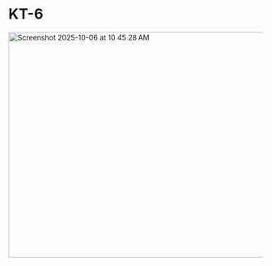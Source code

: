 # KT-6
<img width="679" height="446" alt="Screenshot 2025-10-06 at 10 45 28 AM" src="https://github.com/user-attachments/assets/8dbe6a96-ddc5-4fd1-8bc0-4365cd9999a0" />
